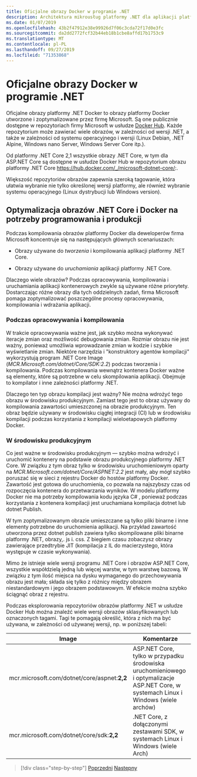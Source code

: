 ```yaml
---
title: Oficjalne obrazy Docker w programie .NET
description: Architektura mikrousług platformy .NET dla aplikacji platformy .NET w kontenerze | Oficjalne obrazy platformy Docker .NET
ms.date: 01/07/2019
ms.openlocfilehash: 43b2f47912e38e99926d7f06c3cda72f17d0e3fc
ms.sourcegitcommit: da2dd2772fcf32b44eb18b1cbe8affd17b1753c9
ms.translationtype: MT
ms.contentlocale: pl-PL
ms.lasthandoff: 09/27/2019
ms.locfileid: "71353868"
---
```

# <a name="official-net-docker-images"></a>Oficjalne obrazy Docker w programie .NET

Oficjalne obrazy platformy .NET Docker to obrazy platformy Docker utworzone i zoptymalizowane przez firmę Microsoft. Są one publicznie dostępne w repozytoriach firmy Microsoft w usłudze [Docker Hub](https://hub.docker.com/u/microsoft/). Każde repozytorium może zawierać wiele obrazów, w zależności od wersji .NET, a także w zależności od systemu operacyjnego i wersji (Linux Debian, .NET Alpine, Windows nano Server, Windows Server Core itp.).

Od platformy .NET Core 2,1 wszystkie obrazy .NET Core, w tym dla ASP.NET Core są dostępne w usłudze Docker Hub w repozytorium obrazu platformy .NET Core <https://hub.docker.com/_/microsoft-dotnet-core/>:.

Większość repozytoriów obrazów zapewnia szeroką tagowanie, która ułatwia wybranie nie tylko określonej wersji platformy, ale również wybranie systemu operacyjnego (Linux dystrybucji lub Windows version).

## <a name="net-core-and-docker-image-optimizations-for-development-versus-production"></a>Optymalizacja obrazów .NET Core i Docker na potrzeby programowania i produkcji

Podczas kompilowania obrazów platformy Docker dla deweloperów firma Microsoft koncentruje się na następujących głównych scenariuszach:

- Obrazy używane do *tworzenia* i kompilowania aplikacji platformy .NET Core.

- Obrazy używane do *uruchamiania* aplikacji platformy .NET Core.

Dlaczego wiele obrazów? Podczas opracowywania, kompilowania i uruchamiania aplikacji kontenerowych zwykle są używane różne priorytety. Dostarczając różne obrazy dla tych oddzielnych zadań, firma Microsoft pomaga zoptymalizować poszczególne procesy opracowywania, kompilowania i wdrażania aplikacji.

### <a name="during-development-and-build"></a>Podczas opracowywania i kompilowania

W trakcie opracowywania ważne jest, jak szybko można wykonywać iteracje zmian oraz możliwość debugowania zmian. Rozmiar obrazu nie jest ważny, ponieważ umożliwia wprowadzanie zmian w kodzie i szybkie wyświetlanie zmian. Niektóre narzędzia i "konstruktory agentów kompilacji" wykorzystują program .NET Core Image (*MCR.Microsoft.com/dotnet/Core/SDK:2.2*) podczas tworzenia i kompilowania. Podczas kompilowania wewnątrz kontenera Docker ważne są elementy, które są potrzebne w celu skompilowania aplikacji. Obejmuje to kompilator i inne zależności platformy .NET.

Dlaczego ten typ obrazu kompilacji jest ważny? Nie można wdrożyć tego obrazu w środowisku produkcyjnym. Zamiast tego jest to obraz używany do kompilowania zawartości umieszczonej na obrazie produkcyjnym. Ten obraz będzie używany w środowisku ciągłej integracji (CI) lub w środowisku kompilacji podczas korzystania z kompilacji wieloetapowych platformy Docker.

### <a name="in-production"></a>W środowisku produkcyjnym

Co jest ważne w środowisku produkcyjnym — szybko można wdrożyć i uruchomić kontenery na podstawie obrazu produkcyjnego platformy .NET Core. W związku z tym obraz tylko w środowisku uruchomieniowym oparty na *MCR.Microsoft.com/dotnet/Core/ASPNET:2.2* jest mały, aby mógł szybko poruszać się w sieci z rejestru Docker do hostów platformy Docker. Zawartość jest gotowa do uruchomienia, co pozwala na najszybszy czas od rozpoczęcia kontenera do przetwarzania wyników. W modelu platformy Docker nie ma potrzeby kompilowania kodu języka C\# , ponieważ podczas korzystania z kontenera kompilacji jest uruchamiana kompilacja dotnet lub dotnet Publish.

W tym zoptymalizowanym obrazie umieszczane są tylko pliki binarne i inne elementy potrzebne do uruchomienia aplikacji. Na przykład zawartość utworzona przez dotnet publish zawiera tylko skompilowane pliki binarne platformy .NET, obrazy,. js i. css. Z biegiem czasu zobaczysz obrazy zawierające przedtrybie JIT (kompilacja z IL do macierzystego, która występuje w czasie wykonywania).

Mimo że istnieje wiele wersji programu .NET Core i obrazów ASP.NET Core, wszystkie współdzielą jedną lub więcej warstw, w tym warstwę bazową. W związku z tym ilość miejsca na dysku wymaganego do przechowywania obrazu jest mała; składa się tylko z różnicy między obrazem niestandardowym i jego obrazem podstawowym. W efekcie można szybko ściągnąć obraz z rejestru.

Podczas eksplorowania repozytoriów obrazów platformy .NET w usłudze Docker Hub można znaleźć wiele wersji obrazów sklasyfikowanych lub oznaczonych tagami. Tagi te pomagają określić, która z nich ma być używana, w zależności od używanej wersji, np. w poniższej tabeli:

| Image | Komentarze |
|-------|----------|
| mcr.microsoft.com/dotnet/core/aspnet:**2,2** | ASP.NET Core, tylko w przypadku środowiska uruchomieniowego i optymalizacje ASP.NET Core, w systemach Linux i Windows (wiele archów) |
| mcr.microsoft.com/dotnet/core/sdk:**2,2** | .NET Core, z dołączonymi zestawami SDK, w systemach Linux i Windows (wiele Arch) |

> [!div class="step-by-step"]
> [Poprzedni](net-container-os-targets.md)
> [Następny](../architect-microservice-container-applications/index.md)
